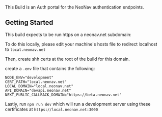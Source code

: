 This Build is an Auth portal for the NeoNav authentication endpoints.

## Getting Started

This build expects to be run https on a neonav.net subdomain:

To do this locally, please edit your machine's hosts file to redirect localhost to `local.neonav.net`

Then, create shh certs at the root of the build for this domain.

create a `.env` file that contains the following:

```
NODE_ENV="development"
CERT_PATH="local.neonav.net"
LOCAL_DOMAIN="local.neonav.net"
API_DOMAIN="devapi.neonav.net"
NEXT_PUBLIC_CALLBACK_DOMAIN="https://beta.neonav.net"
```

Lastly, run `npm run dev` which will run a development server using these certificates at `https://local.neonav.net:3000`


